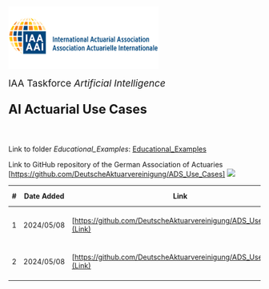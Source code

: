 <img src="logo.png" width="300px">

<br>
<p style="font-size:19px; text-align:left; margin-top: 15px; margin-bottom: 15px">IAA Taskforce <i>Artificial Intelligence</i></p>
<p style="font-size:25px; text-align:left; margin-bottom: 25px"><b>AI Actuarial Use Cases</b></p>
<br>

Link to folder *Educational_Examples*: [Educational_Examples](/Educational_Examples)

Link to GitHub repository of the German Association of Actuaries [https://github.com/DeutscheAktuarvereinigung/ADS_Use_Cases]
<img src="https://img.shields.io/badge/GitHub-100000?style=for-the-badge&logo=github&logoColor=white">

| # | Date Added | Link | Member Association | Title | Primary Contents | Secondary Contents |
| ------------- | ------------- |------------- | ------------- | ------------- | ------------- | ------------- |
| 1 | 2024/05/08 | [https://github.com/DeutscheAktuarvereinigung/ADS_Use_Cases](Link) | DAV (GER) | Binary Classification: Credit Scoring | Machine Learning; Classification | Explainable AI; Hyperparameter Tuning
| 2 | 2024/05/08 | [https://github.com/DeutscheAktuarvereinigung/ADS_Use_Cases](Link) | SAV (SUI) | SHAP for Actuaries: Explain Any Model | Explainable AI; Interpretable ML | Regression; Synthetic Data
